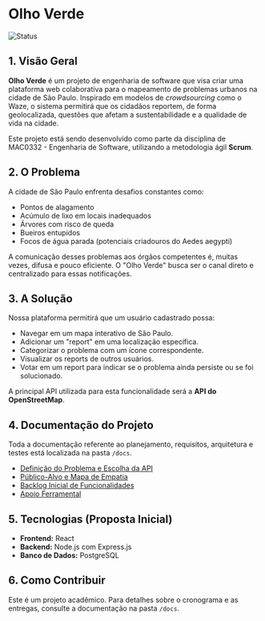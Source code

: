 # Olho Verde

![Status](https://img.shields.io/badge/status-em%20desenvolvimento-yellow)

## 1. Visão Geral

**Olho Verde** é um projeto de engenharia de software que visa criar uma plataforma web colaborativa para o mapeamento de problemas urbanos na cidade de São Paulo. Inspirado em modelos de *crowdsourcing* como o Waze, o sistema permitirá que os cidadãos reportem, de forma geolocalizada, questões que afetam a sustentabilidade e a qualidade de vida na cidade.

Este projeto está sendo desenvolvido como parte da disciplina de MAC0332 - Engenharia de Software, utilizando a metodologia ágil **Scrum**.

## 2. O Problema

A cidade de São Paulo enfrenta desafios constantes como:
*   Pontos de alagamento
*   Acúmulo de lixo em locais inadequados
*   Árvores com risco de queda
*   Bueiros entupidos
*   Focos de água parada (potenciais criadouros do Aedes aegypti)

A comunicação desses problemas aos órgãos competentes é, muitas vezes, difusa e pouco eficiente. O "Olho Verde" busca ser o canal direto e centralizado para essas notificações.

## 3. A Solução

Nossa plataforma permitirá que um usuário cadastrado possa:
*   Navegar em um mapa interativo de São Paulo.
*   Adicionar um "report" em uma localização específica.
*   Categorizar o problema com um ícone correspondente.
*   Visualizar os reports de outros usuários.
*   Votar em um report para indicar se o problema ainda persiste ou se foi solucionado.

A principal API utilizada para esta funcionalidade será a **API do OpenStreetMap**.

## 4. Documentação do Projeto

Toda a documentação referente ao planejamento, requisitos, arquitetura e testes está localizada na pasta `/docs`.

*   [Definição do Problema e Escolha da API](./docs/01_PROBLEMA_E_API.md)
*   [Público-Alvo e Mapa de Empatia](./docs/02_PUBLICO_ALVO.md)
*   [Backlog Inicial de Funcionalidades](./docs/03_BACKLOG_INICIAL.md)
*   [Apoio Ferramental](./docs/04_FERRAMENTAS.md)

## 5. Tecnologias (Proposta Inicial)

*   **Frontend:** React
*   **Backend:** Node.js com Express.js
*   **Banco de Dados:** PostgreSQL

## 6. Como Contribuir

Este é um projeto acadêmico. Para detalhes sobre o cronograma e as entregas, consulte a documentação na pasta `/docs`.
